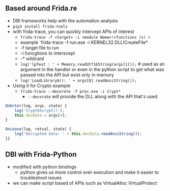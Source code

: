 ## Based around Frida.re 
- DBI frameworks help with the automation analysis
- `pip3 install frida-tools`
- with frida-trace, you can quickly intercept APIs of interest
	- `frida-trace -f <target> -i <module Name>!<functions (s) >`
	- example `frida-trace -f run.exe -i KERNEL32.DLL!CreateFile*
	- -f target file to run
	- -i funcgtions to interscept
	- -* wildcard
	- `log('lpText : ' + Memory.readUtf16String(args[1]));` # used as an argument in the handler or even in the python script to get what was passed into the API but exist only in memory 
	- `log('LoadLibraryA(): ' + args[0].readAnsiString());`
- Using it for Crypto example
	- `frida-trace --decorate -f proc.exe -i Crypt*`
		-  `--decorate` will provide the DLL along with the API that's used
```javascript
OnEnter(log, args, state) {
	log('CryptDecrypt()');
	this.decData = args[4];
}

OnLeave(log, retval, state) {
	log('Decrypted data: ' + this.decData.readAnsiString());
}}
```
## DBI with Frida-Python
- modified with python bindings
	- python gives us more control over execution and make it easier to troubleshoot issues
- we can make script based of APIs such as VirtualAlloc VirtualProtect

